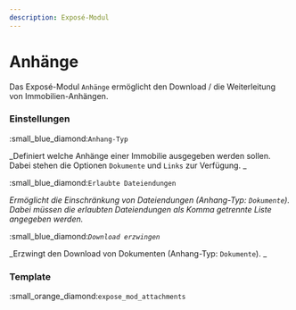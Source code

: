 ```yaml
---
description: Exposé-Modul
---
```


# Anhänge

Das Exposé-Modul `Anhänge` ermöglicht den Download / die Weiterleitung von Immobilien-Anhängen.

### Einstellungen

:small\_blue\_diamond:`Anhang-Typ`

_Definiert welche Anhänge einer Immobilie ausgegeben werden sollen. Dabei stehen die Optionen `Dokumente` und `Links` zur Verfügung. _

:small\_blue\_diamond:`Erlaubte Dateiendungen`

_Ermöglicht die Einschränkung von Dateiendungen (Anhang-Typ: `Dokumente`). Dabei müssen die erlaubten Dateiendungen als Komma getrennte Liste angegeben werden._

:small\_blue\_diamond:_`Download erzwingen`_

_Erzwingt den Download von Dokumenten (Anhang-Typ: `Dokumente`). _

### Template

:small\_orange\_diamond:`expose_mod_attachments`
